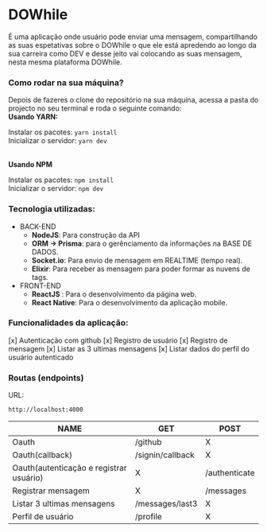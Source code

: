 # DOWhile

<p>
É uma aplicação onde usuário pode enviar uma mensagem, compartilhando as suas espetativas sobre o DOWhile o que ele está apredendo ao longo da sua carreira como DEV e desse jeito vai colocando as suas mensagem, nesta mesma plataforma DOWhile.
</p>

### Como rodar na sua máquina?

<p>Depois de fazeres o clone do repositório na sua máquina, acessa a pasta do projecto no seu terminal e roda o seguinte comando: 
<br />
<b>Usando YARN: </b>
<br />

Instalar os pacotes: ``yarn install`` <br />
Inicializar o servidor: ``yarn dev``

<br />
<b>Usando NPM</b>
<br />

Instalar os pacotes: ``npm install`` <br />
Inicializar o servidor: ``npm dev``

</p>

### Tecnologia utilizadas:

<ul>
    <li>
        BACK-END
        <ul>
            <li><b>NodeJS</b>: Para construção da API</li>
            <li><b>ORM -> Prisma</b>: para o gerênciamento da informações na BASE DE DADOS.</li>
            <li><b>Socket.io</b>: Para envio de mensagem em REALTIME (tempo real).</li>
            <li><b>Elixir</b>: Para receber as mensagem para poder formar as nuvens de tags.</li>
        </ul>
    </li>
    <li>
        FRONT-END
        <ul>
            <li><b> ReactJS </b>: Para o desenvolvimento da página web. </li>
            <li><b> React Native</b>: Para o desenvolvimento da aplicação mobile. </li>
        </ul>
    </li>
</ul>

### Funcionalidades da aplicação:

[x] Autenticação com github
[x] Registro de usuário
[x] Registro de mensagem
[x] Listar as 3 ultimas mensagens
[x] Listar dados do perfil do usuário autenticado

### Routas (endpoints)
<p>URL: 

`http://localhost:4000` </p>
<table>
    <thead>
        <tr>
            <th>NAME</th>
            <th>GET</th>
            <th>POST</th>
        </tr>
    </head>
    <tbody>
        <tr>
            <td> Oauth </td>
            <td> /github </td>
            <td> X </td>
        </tr>
        <tr>
            <td> Oauth(callback) </td>
            <td> /signin/callback </td>
            <td> X </td>
        </tr>
        <tr>
            <td> Oauth(autenticação e registrar usuário) </td>
            <td> X </td>
            <td> /authenticate </td>
        </tr>
        <tr>
            <td> Registrar mensagem </td>
            <td> X </td>
            <td> /messages </td>
        </tr>
        <tr>
            <td> Listar 3 ultimas mensagens </td>
            <td> /messages/last3 </td>
            <td> X </td>
        </tr>
        <tr>
            <td> Perfil de usuário </td>
            <td> /profile </td>
            <td> X </td>
        </tr>
    </tbody>
</table>